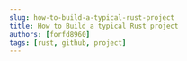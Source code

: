 ```yaml
---
slug: how-to-build-a-typical-rust-project
title: How to Build a typical Rust project
authors: [forfd8960]
tags: [rust, github, project]
---
```

